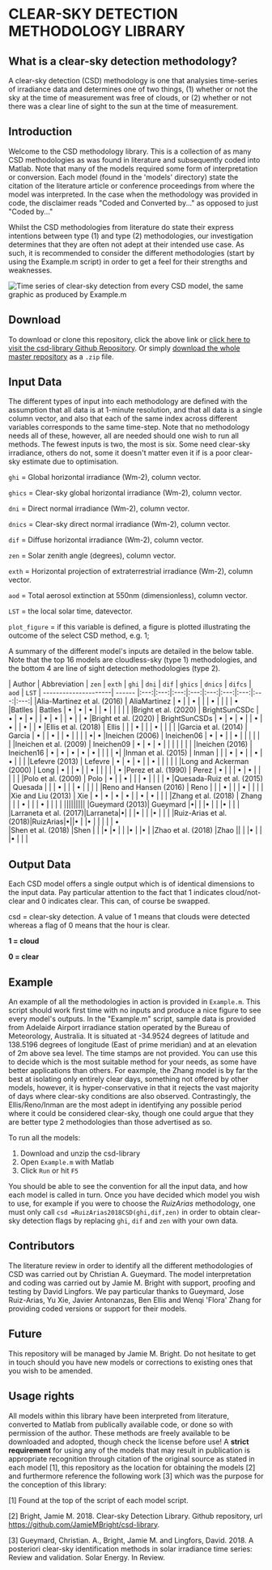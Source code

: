 # CLEAR-SKY DETECTION METHODOLOGY LIBRARY

## What is a clear-sky detection methodology?
A clear-sky detection (CSD) methodology is one that analysies time-series of irradiance data and determines one of two things, (1) whether or not the sky at the time of measurement was free of clouds, or (2) whether or not there was a clear line of sight to the sun at the time of measurement.

## Introduction
Welcome to the CSD methodology library. 
This is a collection of as many CSD methodologies as was found in literature and subsequently coded into Matlab. 
Note that many of the models required some form of interpretation or conversion. 
Each model (found in the 'models' directory) state the citation of the literature article or conference proceedings from where the model was interpreted. 
In the case when the methodology was provided in code, the disclaimer reads "Coded and Converted by..." as opposed to just "Coded by..."

Whilst the CSD methodologies from literature do state their express intentions between type (1) and type (2) methodologies, our investigation determines that they are often not adept at their intended use case.
As such, it is recommended to consider the different methodologies (start by using the Example.m script) in order to get a feel for their strengths and weaknesses. 

![Time series of clear-sky detection from every CSD model, the same graphic as produced by Example.m](https://github.com/JamieMBright/csd-library/raw/master/Example_output.PNG "Example_output.PNG")

## Download
To download or clone this repository, click the above link or [click here to visit the csd-library Github Repository](https://github.com/JamieMBright/csd-library).
Or simply [download the whole master repository](https://github.com/JamieMBright/csd-library/archive/master.zip) as a `.zip` file.

## Input Data
The different types of input into each methodology are defined with the assumption that all data is at 1-minute resolution, and that all data is a single column vector, and also that each of the same index across different variables corresponds to the same time-step.
Note that no methodology needs all of these, however, all are needed should one wish to run all methods. The fewest inputs is two, the most is six. Some need clear-sky irradiance, others do not, some it doesn't matter even it if is a poor clear-sky estimate due to optimisation. 

  `ghi` = Global horizontal irradiance (Wm-2), column vector. 
 
  `ghics` = Clear-sky global horizontal irradiance (Wm-2), column vector. 

  `dni` = Direct normal irradiance (Wm-2), column vector.
 
  `dnics` = Clear-sky direct normal irradiance (Wm-2), column vector. 

  `dif` = Diffuse horizontal irradiance (Wm-2), column vector. 

  `zen` = Solar zenith angle (degrees), column vector.

  `exth` = Horizontal projection of extraterrestrial irradiance (Wm-2), column vector.

  `aod` = Total aerosol extinction at 550nm (dimensionless), column vector.
  
  `LST` =  the local solar time, datevector.

  `plot_figure` = if this variable is defined, a figure is plotted illustrating the outcome of the select CSD method, e.g. 1;
               
               
A summary of the different model's inputs are detailed in the below table. Note that the top 16 models are cloudless-sky (type 1) methodologies, and the bottom 4 are line of sight detection methodologies (type 2). 

| Author | Abbreviation	| `zen`	| `exth`	| `ghi`	| `dni`	| `dif` | `ghics`	| `dnics`	| `difcs`	| `aod` |  `LST`
| ---------------------| ------ |:---:|:---:|:---:|:---:|:---:|:---:|:---:|:---:|:---:|
|Alia-Martinez et al. (2016) | AliaMartinez | • |  | • |  |  | • |  | | | •
|Batlles | Batlles | • | • | • |  | • |  |  | | |
|Bright et al. (2020) | BrightSunCSDc | • | • | • |  | • | • |  | • | | • 
|Bright et al. (2020) | BrightSunCSDs | • | • | • |  | • | • |  | • | | • 
|Ellis et al. (2018) | Ellis |  |  | • |  |  | • | | | |
|Garcia et al. (2014) | Garcia | • |  | • |  | • |  | | | •| •
|Ineichen (2006) | Ineichen06 | • | • |  | • |  |  |  | | |
|Ineichen et al. (2009) | Ineichen09 | • | • | • |  |  | | |  | |
|Ineichen (2016) | Ineichen16 | • | • | • | • | • |  | | | •|
|Inman et al. (2015) | Inman |  |  | • | • |  | • | • | | |
|Lefevre (2013) | Lefevre | • | • | • |  | • |  |  | | |
|Long and Ackerman (2000) | Long | • |  | • |  | • |  | | | | •
|Perez et al. (1990) | Perez | • |  |  | • | • |  |  | | |
|Polo et al. (2009) | Polo | • |  | • |  |  | • |  | | | •
|Quesada-Ruiz et al. (2015) | Quesada |  |  | • |  |  | • | | | | 
|Reno and Hansen (2016) | Reno |  |  | • |  |  | • |  | | |
|Xie and Liu (2013) | Xie | • | • | • | • |  | • | • | | |
|Zhang et al. (2018) | Zhang |  |  | • |  |  | • |  | | |
|||||||||
|Gueymard (2013)|	Gueymard	|•|	      |	    |•    |	    |	      |•      |	    | |
|Larraneta et al. (2017)|Larraneta|•|	|	    |•    |	    |	      |•	    |     | |
|Ruiz-Arias et al. (2018)|RuizArias|•||•	  |     |•    |       |       |   |  | •	
|Shen et al. (2018)	|Shen	|	|         |•    |•    |     |       |•	   | |•    |
|Zhao et al. (2018)	|Zhao	||	|	    |•    |	    |	      |•	    |     | |

## Output Data
Each CSD model offers a single output which is of identical dimensions to the input data. Pay particular attention to the fact that 1 indicates cloud/not-clear and 0 indicates clear. This can, of course be swapped. 

  csd = clear-sky detection. A value of 1 means that clouds were detected whereas a flag of 0 means that the hour is clear.
  
  **1 = cloud**
  
  **0 = clear**
       
## Example
An example of all the methodologies in action is provided in `Example.m`. 
This script should work first time with no inputs and produce a nice figure to see every model's outputs. 
In the "Example.m" script, sample data is provided from Adelaide Airport irradiance station operated by the Bureau of Meteorology, Australia. 
It is situated at -34.9524 degrees of latitude and 138.5196 degrees of longitude (East of prime meridian) and at an elevation of 2m above sea level. 
The time stamps are not provided. 
You can use this to decide which is the most suitable method for your needs, as some have better applications than others.
For eaxmple, the Zhang model is by far the best at isolating only entirely clear days, something not offered by other models, however, it is hyper-conservative in that it rejects the vast majority of days where clear-sky conditions are also observed.
Contrastingly, the Ellis/Reno/Inman are the most adept in identifying any possible period where it could be considered clear-sky, though one could argue that they are better type 2 methodologies than those advertised as so.

To run all the models:
1. Download and unzip the csd-library
2. Open `Example.m` with Matlab
3. Click `Run` or hit `F5`

You should be able to see the convention for all the input data, and how each model is called in turn.
Once you have decided which model you wish to use, for example if you were to choose the _RuizArias_ methodology, one must only call `csd =RuizArias2018CSD(ghi,dif,zen)` in order to obtain clear-sky detection flags by replacing `ghi`, `dif` and `zen` with your own data.

## Contributors
The literature review in order to identify all the different methodologies of CSD was carried out by Christian A. Gueymard.
The model interpretation and coding was carried out by Jamie M. Bright with support, proofing and testing by David Lingfors. 
We pay particular thanks to Gueymard, Jose Ruiz-Arias, Yu Xie, Javier Antonanzas, Ben Ellis and Wenqi 'Flora' Zhang for providing coded versions or support for their models. 

## Future
This repository will be managed by Jamie M. Bright. Do not hesitate to get in touch should you have new models or corrections to existing ones that you wish to be amended.       

## Usage rights
All models within this library have been interpreted from literature, converted to Matlab from publically available code, or done so with permission of the author.
These methods are freely available to be downloaded and adopted, though check the license before use! A **strict requirement** for using any of the models that may result in publication is appropriate recognition through citation of the original source as stated in each model [1], this repository as the location for obtaining the models [2] and furthermore reference the following work [3] which was the purpose for the conception of this library:

[1] Found at the top of the script of each model script.

[2] Bright, Jamie M. 2018. Clear-sky Detection Library. Github repository, url <https://github.com/JamieMBright/csd-library>.

[3] Gueymard, Christian. A., Bright, Jamie M. and Lingfors, David. 2018. A posteriori clear-sky identification methods in solar irradiance time series: Review and validation. Solar Energy. In Review.
